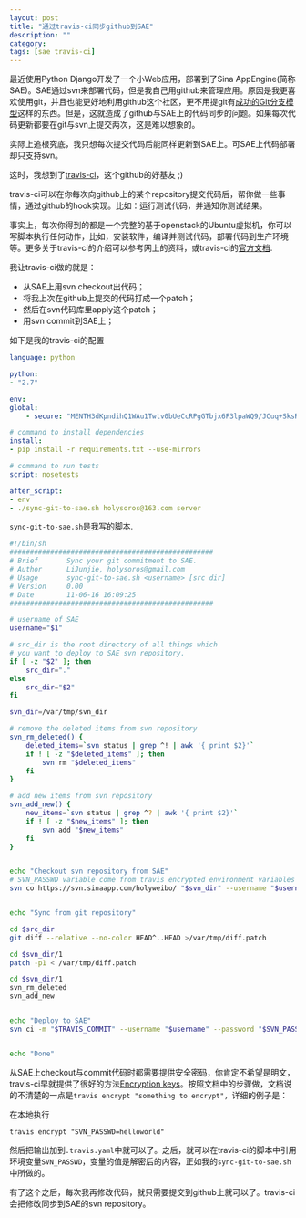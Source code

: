 ```yaml
---
layout: post
title: "通过travis-ci同步github到SAE"
description: ""
category: 
tags: [sae travis-ci]
---
```


最近使用Python Django开发了一个小Web应用，部署到了Sina AppEngine(简称SAE)。SAE通过svn来部署代码，但是我自己用github来管理应用。原因是我更喜欢使用git，并且也能更好地利用github这个社区，更不用提git有[成功的Git分支模型](http://www.juvenxu.com/2010/11/28/a-successful-git-branching-model/)这样的东西。但是，这就造成了github与SAE上的代码同步的问题。如果每次代码更新都要在git与svn上提交两次，这是难以想象的。

实际上追根究底，我只想每次提交代码后能同样更新到SAE上。可SAE上代码部署却只支持svn。

这时，我想到了[travis-ci](https://travis-ci.org/)，这个github的好基友 ;)

travis-ci可以在你每次向github上的某个repository提交代码后，帮你做一些事情，通过github的hook实现。比如：运行测试代码，并通知你测试结果。

事实上，每次你得到的都是一个完整的基于openstack的Ubuntu虚拟机，你可以写脚本执行任何动作，比如，安装软件，编译并测试代码，部署代码到生产环境等。更多关于travis-ci的介绍可以参考网上的资料，或travis-ci的[官方文档](http://about.travis-ci.org/docs/).

我让travis-ci做的就是：

- 从SAE上用svn checkout出代码；
- 将我上次在github上提交的代码打成一个patch；
- 然后在svn代码库里apply这个patch；
- 用svn commit到SAE上；

如下是我的travis-ci的配置

```YAML
language: python

python:
- "2.7"

env:
global:
    - secure: "MENTH3dKpndihQ1WAu1Twtv0bUeCcRPgGTbjx6F3lpaWQ9/JCuq+SksRZZ9M\nnCmoPYHmWPRrwj5LKA2P56mWHmyyd1EO7X9MKNI5hSivW3rJIvldkHP259j1\nf5LGNB1hDlfiGbI+/YkNAj07QnSeYCMxfJNMzSM4tfgscp6TuEY="

# command to install dependencies
install:
- pip install -r requirements.txt --use-mirrors

# command to run tests
script: nosetests 

after_script:
- env
- ./sync-git-to-sae.sh holysoros@163.com server
```

`sync-git-to-sae.sh`是我写的脚本.

```bash
#!/bin/sh
##################################################
# Brief       Sync your git commitment to SAE.
# Author      LiJunjie, holysoros@gmail.com
# Usage       sync-git-to-sae.sh <username> [src dir]
# Version     0.00
# Date        11-06-16 16:09:25
##################################################

# username of SAE
username="$1"

# src_dir is the root directory of all things which
# you want to deploy to SAE svn repository.
if [ -z "$2" ]; then
    src_dir="."
else
    src_dir="$2"
fi

svn_dir=/var/tmp/svn_dir

# remove the deleted items from svn repository
svn_rm_deleted() {
    deleted_items=`svn status | grep ^! | awk '{ print $2}'`
    if ! [ -z "$deleted_items" ]; then
        svn rm "$deleted_items"
    fi
}

# add new items from svn repository
svn_add_new() {
    new_items=`svn status | grep ^? | awk '{ print $2}'`
    if ! [ -z "$new_items" ]; then
        svn add "$new_items"
    fi
}


echo "Checkout svn repository from SAE"
# SVN_PASSWD variable come from travis encrypted environment variables
svn co https://svn.sinaapp.com/holyweibo/ "$svn_dir" --username "$username" --password "$SVN_PASSWD" --no-auth-cache || exit 1


echo "Sync from git repository"

cd $src_dir
git diff --relative --no-color HEAD^..HEAD >/var/tmp/diff.patch

cd $svn_dir/1
patch -p1 < /var/tmp/diff.patch

cd $svn_dir/1
svn_rm_deleted
svn_add_new


echo "Deploy to SAE"
svn ci -m "$TRAVIS_COMMIT" --username "$username" --password "$SVN_PASSWD" --no-auth-cache || exit 1


echo "Done"
```

从SAE上checkout与commit代码时都需要提供安全密码，你肯定不希望是明文，travis-ci早就提供了很好的方法[Encryption keys](http://about.travis-ci.org/docs/user/encryption-keys/)。按照文档中的步骤做，文档说的不清楚的一点是`travis encrypt "something to encrypt"`，详细的例子是：

在本地执行

    travis encrypt "SVN_PASSWD=helloworld"

然后把输出加到`.travis.yaml`中就可以了。之后，就可以在travis-ci的脚本中引用环境变量`SVN_PASSWD`，变量的值是解密后的内容，正如我的`sync-git-to-sae.sh`中所做的。

有了这个之后，每次我再修改代码，就只需要提交到github上就可以了。travis-ci会把修改同步到SAE的svn repository。
